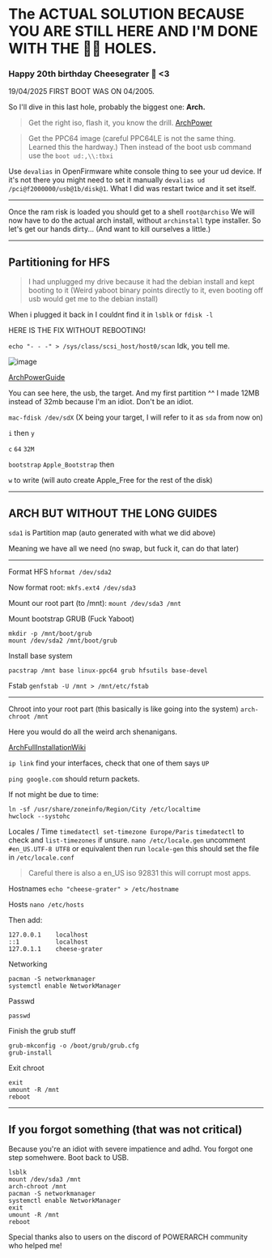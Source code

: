 # The ACTUAL SOLUTION BECAUSE YOU ARE STILL HERE AND I'M DONE WITH THE 🐰🐇 HOLES. 
### Happy 20th birthday Cheesegrater 🧀 <3
19/04/2025 FIRST BOOT WAS ON 04/2005. 

So I'll dive in this last hole, probably the biggest one: **Arch.**
> Get the right iso, flash it, you know the drill. 
[ArchPower](https://archlinuxpower.org/)

> Get the PPC64 image (careful PPC64LE is not the same thing. Learned this the hardway.)
Then instead of the boot usb command use the `boot ud:,\\:tbxi` 

Use `devalias` in OpenFirmware white console thing to see your ud device. 
If it's not there you might need to set it manually `devalias ud /pci@f2000000/usb@1b/disk@1`. 
What I did was restart twice and it set itself. 

---

Once the ram risk is loaded you should get to a shell `root@archiso`
We will now have to do the actual arch install, without `archinstall` type installer. 
So let's get our hands dirty... (And want to kill ourselves a little.)

----

## Partitioning for HFS
> I had unplugged my drive because it had the debian install and kept booting to it (Weird yaboot binary points directly to it, even booting off usb would get me to the debian install)

When i plugged it back in I couldnt find it in `lsblk` or `fdisk -l`

HERE IS THE FIX WITHOUT REBOOTING!

`echo "- - -" > /sys/class/scsi_host/host0/scan` Idk, you tell me. 

![image](https://github.com/user-attachments/assets/9fcda476-fb02-4d12-a44f-d85f02054a2b)

[ArchPowerGuide](https://github.com/kth5/archpower/wiki/Installation-%7C--NewWorld-PowerMac-with-Grub)

You can see here, the usb, the target. And my first partition ^^ I made 12MB instead of 32mb because I'm an idiot. Don't be an idiot. 

`mac-fdisk /dev/sdX` (X being your target, I will refer to it as `sda` from now on) 

`i` then `y`

`c` `64` `32M` 

`bootstrap` `Apple_Bootstrap` then 

`w` to write (will auto create Apple_Free for the rest of the disk) 

-----

## ARCH BUT WITHOUT THE LONG GUIDES 

`sda1` is Partition map (auto generated with what we did above) 

Meaning we have all we need (no swap, but fuck it, can do that later)

---

Format HFS 
`hformat /dev/sda2`

Now format root:
`mkfs.ext4 /dev/sda3`

Mount our root part (to /mnt):
`mount /dev/sda3 /mnt`

Mount bootstrap GRUB (Fuck Yaboot) 
``` 
mkdir -p /mnt/boot/grub
mount /dev/sda2 /mnt/boot/grub
```

Install base system
```
pacstrap /mnt base linux-ppc64 grub hfsutils base-devel
```
Fstab
`genfstab -U /mnt > /mnt/etc/fstab`

---

Chroot into your root part (this basically is like going into the system) 
`arch-chroot /mnt`

Here you would do all the weird arch shenanigans. 

[ArchFullInstallationWiki](https://wiki.archlinux.org/title/Installation_guide)

`ip link` find your interfaces, check that one of them says `UP`

`ping google.com` should return packets. 

If not might be due to time: 

```
ln -sf /usr/share/zoneinfo/Region/City /etc/localtime
hwclock --systohc
```

Locales / Time
`timedatectl set-timezone Europe/Paris`
`timedatectl` to check and `list-timezones` if unsure. 
`nano /etc/locale.gen` uncomment `#en_US.UTF-8 UTF8` or equivalent
then run `locale-gen` this should set the file in `/etc/locale.conf`
> Careful there is also a en_US iso 92831 this will corrupt most apps. 


Hostnames
`
echo "cheese-grater" > /etc/hostname
`

Hosts `nano /etc/hosts`

Then add: 
```
127.0.0.1    localhost
::1          localhost
127.0.1.1    cheese-grater
```

Networking
```
pacman -S networkmanager
systemctl enable NetworkManager
```

Passwd
```
passwd
```

Finish the grub stuff
```
grub-mkconfig -o /boot/grub/grub.cfg
grub-install
```

Exit chroot
```
exit
umount -R /mnt
reboot
```

-------

## If you forgot something (that was not critical)  

Because you're an idiot with severe impatience and adhd. You forgot one step somehwere. 
Boot back to USB. 

```
lsblk
mount /dev/sda3 /mnt
arch-chroot /mnt
pacman -S networkmanager
systemctl enable NetworkManager
exit
umount -R /mnt
reboot
```

Special thanks also to users on the discord of POWERARCH community who helped me! 
